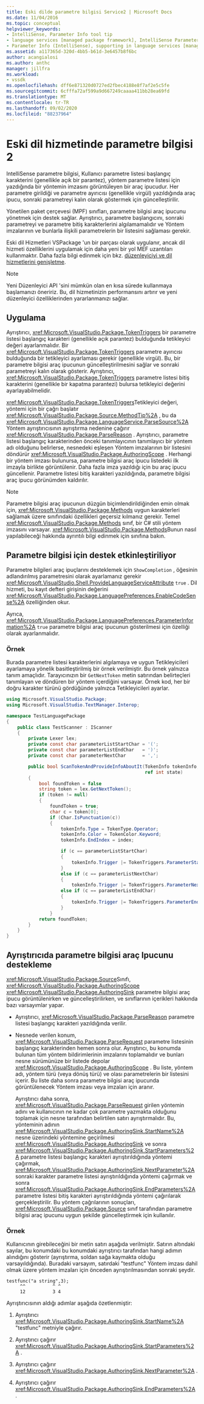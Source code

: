 ```yaml
---
title: Eski dilde parametre bilgisi Service2 | Microsoft Docs
ms.date: 11/04/2016
ms.topic: conceptual
helpviewer_keywords:
- IntelliSense, Parameter Info tool tip
- language services [managed package framework], IntelliSense Parameter Info
- Parameter Info (IntelliSense), supporting in language services [managed package framework]
ms.assetid: a117365d-320d-4bb5-b61d-3e6457b8f6bc
author: acangialosi
ms.author: anthc
manager: jillfra
ms.workload:
- vssdk
ms.openlocfilehash: dff6e871320d0727ed2fbec4188e8f7af2e5c5fe
ms.sourcegitcommit: 6cfffa72af599a9d667249caaaa411bb28ea69fd
ms.translationtype: MT
ms.contentlocale: tr-TR
ms.lasthandoff: 09/02/2020
ms.locfileid: "88237964"
---
```

# <a name="parameter-info-in-a-legacy-language-service-2"></a>Eski dil hizmetinde parametre bilgisi 2
IntelliSense parametre bilgisi, Kullanıcı parametre listesi başlangıç karakterini (genellikle açık bir parantez), yöntem parametre listesi için yazdığında bir yöntemin imzasını görüntüleyen bir araç ipucudur. Her parametre girildiği ve parametre ayırıcısı (genellikle virgül) yazıldığında araç ipucu, sonraki parametreyi kalın olarak göstermek için güncelleştirilir.

 Yönetilen paket çerçevesi (MPF) sınıfları, parametre bilgisi araç ipucunu yönetmek için destek sağlar. Ayrıştırıcı, parametre başlangıcını, sonraki parametreyi ve parametre bitiş karakterlerini algılamamalıdır ve Yöntem imzalarının ve bunlarla ilişkili parametrelerin bir listesini sağlaması gerekir.

 Eski dil Hizmetleri VSPackage 'un bir parçası olarak uygulanır, ancak dil hizmeti özelliklerini uygulamak için daha yeni bir yol MEF uzantıları kullanmaktır. Daha fazla bilgi edinmek için bkz. [düzenleyiciyi ve dil hizmetlerini genişletme](../../extensibility/extending-the-editor-and-language-services.md).

> [!NOTE]
> Yeni Düzenleyici API 'sini mümkün olan en kısa sürede kullanmaya başlamanızı öneririz. Bu, dil hizmetinizin performansını artırır ve yeni düzenleyici özelliklerinden yararlanmanızı sağlar.

## <a name="implementation"></a>Uygulama
 Ayrıştırıcı, <xref:Microsoft.VisualStudio.Package.TokenTriggers> bir parametre listesi başlangıç karakteri (genellikle açık parantez) bulduğunda tetikleyici değeri ayarlanmalıdır. Bir <xref:Microsoft.VisualStudio.Package.TokenTriggers> parametre ayırıcısı bulduğunda bir tetikleyici ayarlaması gerekir (genellikle virgül). Bu, bir parametre bilgisi araç ipucunun güncelleştirilmesini sağlar ve sonraki parametreyi kalın olarak gösterir. Ayrıştırıcı, <xref:Microsoft.VisualStudio.Package.TokenTriggers> parametre listesi bitiş karakterini (genellikle bir kapatma parantezi) bulursa tetikleyici değerini ayarlayabilmelidir.

 <xref:Microsoft.VisualStudio.Package.TokenTriggers>Tetikleyici değeri, yöntemi için bir çağrı başlatır <xref:Microsoft.VisualStudio.Package.Source.MethodTip%2A> , bu da <xref:Microsoft.VisualStudio.Package.LanguageService.ParseSource%2A> Yöntem ayrıştırıcısının ayrıştırma nedenine çağırır <xref:Microsoft.VisualStudio.Package.ParseReason> . Ayrıştırıcı, parametre listesi başlangıç karakterinden önceki tanımlayıcının tanımlayıcı bir yöntem adı olduğunu belirlerse, nesnedeki eşleşen Yöntem imzalarının bir listesini döndürür <xref:Microsoft.VisualStudio.Package.AuthoringScope> . Herhangi bir yöntem imzası bulunursa, parametre bilgisi araç ipucu listedeki ilk imzayla birlikte görüntülenir. Daha fazla imza yazıldığı için bu araç ipucu güncellenir. Parametre listesi bitiş karakteri yazıldığında, parametre bilgisi araç ipucu görünümden kaldırılır.

> [!NOTE]
> Parametre bilgisi araç ipucunun düzgün biçimlendirildiğinden emin olmak için, <xref:Microsoft.VisualStudio.Package.Methods> uygun karakterleri sağlamak üzere sınıfındaki özellikleri geçersiz kılmanız gerekir. Temel <xref:Microsoft.VisualStudio.Package.Methods> sınıf, bir C# stili yöntem imzasını varsayar. <xref:Microsoft.VisualStudio.Package.Methods>Bunun nasıl yapılabileceği hakkında ayrıntılı bilgi edinmek için sınıfına bakın.

## <a name="enabling-support-for-the-parameter-info"></a>Parametre bilgisi için destek etkinleştiriliyor
 Parametre bilgileri araç ipuçlarını desteklemek için `ShowCompletion` , öğesinin adlandırılmış parametresini olarak ayarlamanız gerekir <xref:Microsoft.VisualStudio.Shell.ProvideLanguageServiceAttribute> `true` . Dil hizmeti, bu kayıt defteri girişinin değerini <xref:Microsoft.VisualStudio.Package.LanguagePreferences.EnableCodeSense%2A> özelliğinden okur.

 Ayrıca, <xref:Microsoft.VisualStudio.Package.LanguagePreferences.ParameterInformation%2A> `true` parametre bilgisi araç ipucunun gösterilmesi için özelliği olarak ayarlanmalıdır.

### <a name="example"></a>Örnek
 Burada parametre listesi karakterlerini algılamaya ve uygun Tetikleyicileri ayarlamaya yönelik basitleştirilmiş bir örnek verilmiştir. Bu örnek yalnızca tanım amaçlıdır. Tarayıcınızın bir `GetNextToken` metin satırından belirteçleri tanımlayan ve döndüren bir yöntem içerdiğini varsayar. Örnek kod, her bir doğru karakter türünü gördüğünde yalnızca Tetikleyicileri ayarlar.

```csharp
using Microsoft.VisualStudio.Package;
using Microsoft.VisualStudio.TextManager.Interop;

namespace TestLanguagePackage
{
    public class TestScanner : IScanner
    {
        private Lexer lex;
        private const char parameterListStartChar = '(';
        private const char parameterListEndChar   = ')';
        private const char parameterNextChar      = ',';

        public bool ScanTokenAndProvideInfoAboutIt(TokenInfo tokenInfo,
                                                   ref int state)
        {
            bool foundToken = false
            string token = lex.GetNextToken();
            if (token != null)
            {
                foundToken = true;
                char c = token[0];
                if (Char.IsPunctuation(c))
                {
                    tokenInfo.Type = TokenType.Operator;
                    tokenInfo.Color = TokenColor.Keyword;
                    tokenInfo.EndIndex = index;

                    if (c == parameterListStartChar)
                    {
                        tokenInfo.Trigger |= TokenTriggers.ParameterStart;
                    }
                    else if (c == parameterListNextChar)
                    {
                        tokenInfo.Trigger |= TokenTriggers.ParameterNext;
                    else if (c == parameterListEndChar)
                    {
                        tokenInfo.Trigger |= TokenTriggers.ParameterEnd;
                    }
                }
            return foundToken;
        }
    }
}
```

## <a name="supporting-the-parameter-info-tooltip-in-the-parser"></a>Ayrıştırıcıda parametre bilgisi araç Ipucunu destekleme
 <xref:Microsoft.VisualStudio.Package.Source>Sınıfı, <xref:Microsoft.VisualStudio.Package.AuthoringScope> <xref:Microsoft.VisualStudio.Package.AuthoringSink> parametre bilgisi araç ipucu görüntülenirken ve güncelleştirilirken, ve sınıflarının içerikleri hakkında bazı varsayımlar yapar.

- Ayrıştırıcı, <xref:Microsoft.VisualStudio.Package.ParseReason> parametre listesi başlangıç karakteri yazıldığında verilir.

- Nesnede verilen konum, <xref:Microsoft.VisualStudio.Package.ParseRequest> parametre listesinin başlangıç karakterinden hemen sonra olur. Ayrıştırıcı, bu konumda bulunan tüm yöntem bildirimlerinin imzalarını toplamalıdır ve bunları nesne sürümünüze bir listede depolar <xref:Microsoft.VisualStudio.Package.AuthoringScope> . Bu liste, yöntem adı, yöntem türü (veya dönüş türü) ve olası parametrelerin bir listesini içerir. Bu liste daha sonra parametre bilgisi araç ipucunda görüntülenecek Yöntem imzası veya imzaları için aranır.

  Ayrıştırıcı daha sonra, <xref:Microsoft.VisualStudio.Package.ParseRequest> girilen yöntemin adını ve kullanıcının ne kadar çok parametre yazmakta olduğunu toplamak için nesne tarafından belirtilen satırı ayrıştırmalıdır. Bu, yönteminin adının <xref:Microsoft.VisualStudio.Package.AuthoringSink.StartName%2A> nesne üzerindeki yöntemine geçirilmesi <xref:Microsoft.VisualStudio.Package.AuthoringSink> ve sonra <xref:Microsoft.VisualStudio.Package.AuthoringSink.StartParameters%2A> parametre listesi başlangıç karakteri ayrıştırıldığında yöntemi çağırmak, <xref:Microsoft.VisualStudio.Package.AuthoringSink.NextParameter%2A> sonraki karakter parametre listesi ayrıştırıldığında yöntemi çağırmak ve sonra <xref:Microsoft.VisualStudio.Package.AuthoringSink.EndParameters%2A> parametre listesi bitiş karakteri ayrıştırıldığında yöntemi çağırılarak gerçekleştirilir. Bu yöntem çağrılarının sonuçları, <xref:Microsoft.VisualStudio.Package.Source> sınıf tarafından parametre bilgisi araç ipucunu uygun şekilde güncelleştirmek için kullanılır.

### <a name="example"></a>Örnek
 Kullanıcının girebileceğini bir metin satırı aşağıda verilmiştir. Satırın altındaki sayılar, bu konumdaki bu konumdaki ayrıştırıcı tarafından hangi adımın alındığını gösterir (ayrıştırma, soldan sağa kaymakta olduğu varsayıldığında). Buradaki varsayım, satırdaki "testfunc" Yöntem imzası dahil olmak üzere yöntem imzaları için önceden ayrıştırılmasından sonraki şeydir.

```
testfunc("a string",3);
     ^^          ^ ^
     12          3 4
```

 Ayrıştırıcısının aldığı adımlar aşağıda özetlenmiştir:

1. Ayrıştırıcı <xref:Microsoft.VisualStudio.Package.AuthoringSink.StartName%2A> "testfunc" metniyle çağırır.

2. Ayrıştırıcı çağırır <xref:Microsoft.VisualStudio.Package.AuthoringSink.StartParameters%2A> .

3. Ayrıştırıcı çağırır <xref:Microsoft.VisualStudio.Package.AuthoringSink.NextParameter%2A> .

4. Ayrıştırıcı çağırır <xref:Microsoft.VisualStudio.Package.AuthoringSink.EndParameters%2A> .
